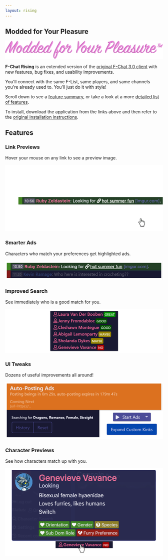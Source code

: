 ```yaml
---
layout: rising
---
```


<h2 class="slogan-header">Modded for Your Pleasure</h2>
<img src="./assets/images/slogan.png" id="slogan" />

**F-Chat Rising** is an extended version of the [original F-Chat 3.0 client](https://wiki.f-list.net/F-Chat_3.0) with new features, bug fixes, and usability improvements.

You'll connect with the same F-List, same players, and same channels you're already used to.
You'll just do it with style!

Scroll down to see a [feature summary](#link-previews), or take a look at a more [detailed list of features](https://github.com/mrstallion/fchat-rising/blob/master/README.md#key-differences).

To install, download the application from the links above and then refer to the [original installation instructions](https://wiki.f-list.net/F-Chat_3.0/Installation).
 

## Features

### Link Previews
Hover your mouse on any link to see a preview image.

![Link Previews](assets/images/link-preview.gif)


### Smarter Ads
Characters who match your preferences get highlighted ads.

![Smarter Ads](assets/images/smarter-ads.png)


### Improved Search
See immediately who is a good match for you.

![Improved Search](assets/images/improved-search.png)


### UI Tweaks
Dozens of useful improvements all around!

![UI Tweaks](assets/images/ui-tweaks.png)



### Character Previews
See how characters match up with you.

![Character Previews](assets/images/character-preview.png)

